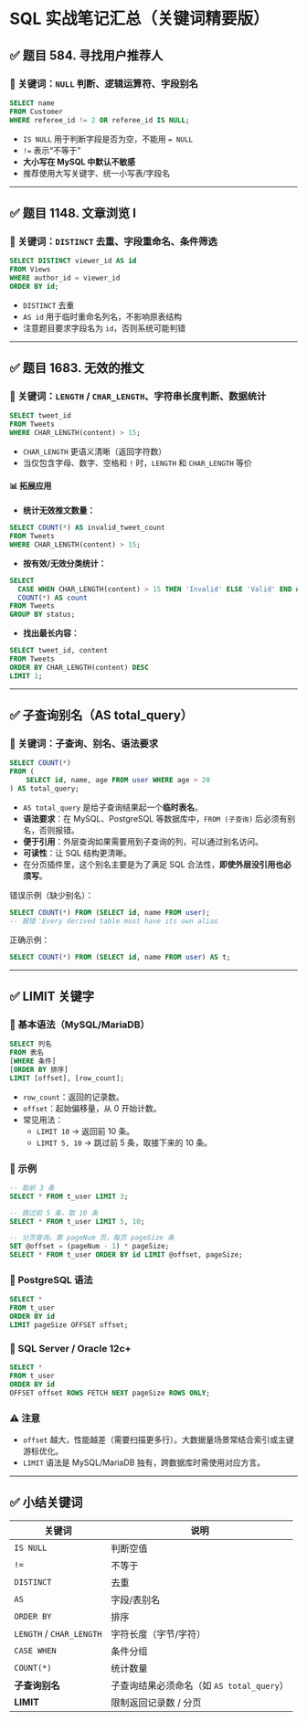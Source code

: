 # SQL 实战笔记汇总（关键词精要版）

## ✅ 题目 584. 寻找用户推荐人

### 📌 关键词：`NULL` 判断、逻辑运算符、字段别名

```sql
SELECT name
FROM Customer
WHERE referee_id != 2 OR referee_id IS NULL;
```

- `IS NULL` 用于判断字段是否为空，不能用 `= NULL`
- `!=` 表示“不等于”
- **大小写在 MySQL 中默认不敏感**
- 推荐使用大写关键字、统一小写表/字段名

---

## ✅ 题目 1148. 文章浏览 I

### 📌 关键词：`DISTINCT` 去重、字段重命名、条件筛选

```sql
SELECT DISTINCT viewer_id AS id
FROM Views
WHERE author_id = viewer_id
ORDER BY id;
```

- `DISTINCT` 去重
- `AS id` 用于临时重命名列名，不影响原表结构
- 注意题目要求字段名为 `id`，否则系统可能判错

---

## ✅ 题目 1683. 无效的推文

### 📌 关键词：`LENGTH` / `CHAR_LENGTH`、字符串长度判断、数据统计

```sql
SELECT tweet_id
FROM Tweets
WHERE CHAR_LENGTH(content) > 15;
```

- `CHAR_LENGTH` 更语义清晰（返回字符数）
- 当仅包含字母、数字、空格和 `!` 时，`LENGTH` 和 `CHAR_LENGTH` 等价

#### 📊 拓展应用

- **统计无效推文数量：**

```sql
SELECT COUNT(*) AS invalid_tweet_count
FROM Tweets
WHERE CHAR_LENGTH(content) > 15;
```

- **按有效/无效分类统计：**

```sql
SELECT
  CASE WHEN CHAR_LENGTH(content) > 15 THEN 'Invalid' ELSE 'Valid' END AS status,
  COUNT(*) AS count
FROM Tweets
GROUP BY status;
```

- **找出最长内容：**

```sql
SELECT tweet_id, content
FROM Tweets
ORDER BY CHAR_LENGTH(content) DESC
LIMIT 1;
```

---

## ✅ 子查询别名（AS total_query）

### 📌 关键词：子查询、别名、语法要求

```sql
SELECT COUNT(*)
FROM (
    SELECT id, name, age FROM user WHERE age > 20
) AS total_query;
```

- `AS total_query` 是给子查询结果起一个**临时表名**。
- **语法要求**：在 MySQL、PostgreSQL 等数据库中，`FROM (子查询)` 后必须有别名，否则报错。
- **便于引用**：外层查询如果需要用到子查询的列，可以通过别名访问。
- **可读性**：让 SQL 结构更清晰。
- 在分页插件里，这个别名主要是为了满足 SQL 合法性，**即使外层没引用也必须写**。

错误示例（缺少别名）：
```sql
SELECT COUNT(*) FROM (SELECT id, name FROM user);
-- 报错：Every derived table must have its own alias
```

正确示例：
```sql
SELECT COUNT(*) FROM (SELECT id, name FROM user) AS t;
```

---

## ✅ LIMIT 关键字

### 📌 基本语法（MySQL/MariaDB）

```sql
SELECT 列名
FROM 表名
[WHERE 条件]
[ORDER BY 排序]
LIMIT [offset], [row_count];
```

- `row_count`：返回的记录数。
- `offset`：起始偏移量，从 0 开始计数。
- 常见用法：
  - `LIMIT 10` → 返回前 10 条。
  - `LIMIT 5, 10` → 跳过前 5 条，取接下来的 10 条。

### 📌 示例

```sql
-- 取前 3 条
SELECT * FROM t_user LIMIT 3;

-- 跳过前 5 条，取 10 条
SELECT * FROM t_user LIMIT 5, 10;

-- 分页查询，第 pageNum 页，每页 pageSize 条
SET @offset = (pageNum - 1) * pageSize;
SELECT * FROM t_user ORDER BY id LIMIT @offset, pageSize;
```

### 📌 PostgreSQL 语法

```sql
SELECT *
FROM t_user
ORDER BY id
LIMIT pageSize OFFSET offset;
```

### 📌 SQL Server / Oracle 12c+

```sql
SELECT *
FROM t_user
ORDER BY id
OFFSET offset ROWS FETCH NEXT pageSize ROWS ONLY;
```

### ⚠️ 注意
- `offset` 越大，性能越差（需要扫描更多行）。大数据量场景常结合索引或主键游标优化。
- `LIMIT` 语法是 MySQL/MariaDB 独有，跨数据库时需使用对应方言。

---

## ✅ 小结关键词

| 关键词 | 说明 |
|--------|------|
| `IS NULL` | 判断空值 |
| `!=` | 不等于 |
| `DISTINCT` | 去重 |
| `AS` | 字段/表别名 |
| `ORDER BY` | 排序 |
| `LENGTH` / `CHAR_LENGTH` | 字符长度（字节/字符） |
| `CASE WHEN` | 条件分组 |
| `COUNT(*)` | 统计数量 |
| **子查询别名** | 子查询结果必须命名（如 `AS total_query`） |
| **LIMIT** | 限制返回记录数 / 分页 |

